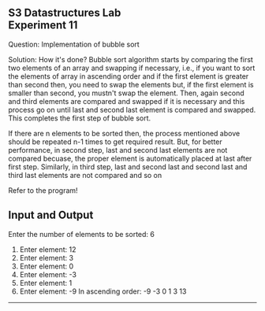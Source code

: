 **S3 Datastructures Lab\
Experiment 11**
-----------------------------------------------------------------

Question:
Implementation of bubble sort

Solution:
How it's done?
Bubble sort algorithm starts by comparing the first two elements of an array and swapping if necessary, i.e., if you want to sort the elements of array in ascending order and if the first element is greater than second then, you need to swap the elements but, if the first element is smaller than second, you mustn't swap the element. Then, again second and third elements are compared and swapped if it is necessary and this process go on until last and second last element is compared and swapped. This completes the first step of bubble sort.

If there are n elements to be sorted then, the process mentioned above should be repeated n-1 times to get required result. But, for better performance, in second step, last and second last elements are not compared becuase, the proper element is automatically placed at last after first step. Similarly, in third step, last and second last and second last and third last elements are not compared and so on

Refer to the program!


Input and Output
----------------
Enter the number of elements to be sorted: 6
1. Enter element: 12
2. Enter element: 3
3. Enter element: 0
4. Enter element: -3
5. Enter element: 1
6. Enter element: -9
In ascending order: -9 -3 0 1 3 13

--------------------------------------------------------------------

